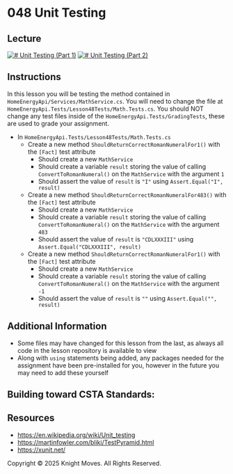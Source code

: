 # 048 Unit Testing
## Lecture

[![# Unit Testing (Part 1)](https://img.youtube.com/vi/aRCXJ38q06o/0.jpg)](https://www.youtube.com/watch?v=aRCXJ38q06o)
[![# Unit Testing (Part 2)](https://img.youtube.com/vi/aRCXJ38q06o/0.jpg)](https://www.youtube.com/watch?v=LEhGPRaf7Xk)

## Instructions

In this lesson you will be testing the method contained in `HomeEnergyApi/Services/MathService.cs`. You will need to change the file at `HomeEnergyApi.Tests/Lesson48Tests/Math.Tests.cs`. You should NOT change any test files inside of the `HomeEnergyApi.Tests/GradingTests`, these are used to grade your assignment.

- In `HomeEnergyApi.Tests/Lesson48Tests/Math.Tests.cs`
    - Create a new method `ShouldReturnCorrectRomanNumeralFor1()` with the `[Fact]` test attribute
        - Should create a new `MathService`
        - Should create a variable `result` storing the value of calling `ConvertToRomanNumeral()` on the `MathService` with the argument `1`
        - Should assert the value of `result` is `"I"` using `Assert.Equal("I", result)`
    - Create a new method `ShouldReturnCorrectRomanNumeralFor483()` with the `[Fact]` test attribute
        - Should create a new `MathService`
        - Should create a variable `result` storing the value of calling `ConvertToRomanNumeral()` on the `MathService` with the argument `483`
        - Should assert the value of `result` is `"CDLXXXIII"` using `Assert.Equal("CDLXXXIII", result)`
    - Create a new method `ShouldReturnCorrectRomanNumeralFor1()` with the `[Fact]` test attribute
        - Should create a new `MathService`
        - Should create a variable `result` storing the value of calling `ConvertToRomanNumeral()` on the `MathService` with the argument `-1`
        - Should assert the value of `result` is `""` using `Assert.Equal("", result)`

## Additional Information

- Some files may have changed for this lesson from the last, as always all code in the lesson repository is available to view
- Along with `using` statements being added, any packages needed for the assignment have been pre-installed for you, however in the future you may need to add these yourself

## Building toward CSTA Standards:

## Resources
- https://en.wikipedia.org/wiki/Unit_testing
- https://martinfowler.com/bliki/TestPyramid.html
- https://xunit.net/

Copyright &copy; 2025 Knight Moves. All Rights Reserved.
